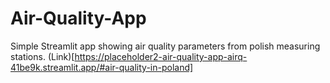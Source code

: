 # Air-Quality-App

Simple Streamlit app showing air quality parameters from polish measuring stations.
(Link)[https://placeholder2-air-quality-app-airq-41be9k.streamlit.app/#air-quality-in-poland]
